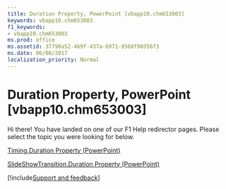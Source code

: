 ```yaml
---
title: Duration Property, PowerPoint [vbapp10.chm653003]
keywords: vbapp10.chm653003
f1_keywords:
- vbapp10.chm653003
ms.prod: office
ms.assetid: 37790a52-469f-437a-b971-9560f90356f3
ms.date: 06/08/2017
localization_priority: Normal
---
```



# Duration Property, PowerPoint [vbapp10.chm653003]

Hi there! You have landed on one of our F1 Help redirector pages. Please select the topic you were looking for below.

[Timing.Duration Property (PowerPoint)](http://msdn.microsoft.com/library/de54ba93-0469-71c2-c8b5-2f7dd64012c4%28Office.15%29.aspx)

[SlideShowTransition.Duration Property (PowerPoint)](http://msdn.microsoft.com/library/f8c47dda-9687-e437-8038-dae11c022914%28Office.15%29.aspx)

[!include[Support and feedback](~/includes/feedback-boilerplate.md)]